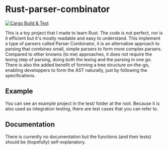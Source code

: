 # Rust-parser-combinator

[![Cargo Build & Test](https://github.com/Helyosis/rust-parser-combinator/actions/workflows/rust.yml/badge.svg)](https://github.com/Helyosis/rust-parser-combinator/actions/workflows/rust.yml)

This is a toy project that I made to learn Rust. The code is not perfect, nor is it efficient but it's mostly readable and easy to understand.
This implement a type of parsers called Parser Combinator, it is an alternative approach to parsing that combines small, simple parsers to form more complex parsers. Compared to other knowns (to me) approaches, it does not require the lexing step of parsing, doing both the lexing and the parsing in one go.
There is also the added benefit of forming a tree structure on-the-go, enabling developpers to form the AST naturally, just by following the specifications.

## Example
You can see an example project in the test/ folder at the root. Because it is also used as integration testing, there are test cases that you can refer to.

## Documentation
There is currently no documentation but the functions (and their tests) should be (hopefully) self-explanatory.